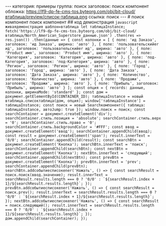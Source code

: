 --- категория: примеры группа: поиск заголовок: поиск компонент обложка: https://lf9-dp-fe-cms-tos.byteorg.com/obj/bit-cloud/втаблица/preview/список-таблица.png ссылка: поиск --- # поиск компонент поиск компонент ## код демонстрация ```javascript живаядемонстрация шаблон=втаблица let таблицаInstance; fetch('https://lf9-dp-fe-cms-tos.byteorg.com/obj/bit-cloud/втаблица/North_American_Superstore_данные.json') .then(res => res.json()) .then(данные => { const колонки = [ { поле: 'ид Заказа', заголовок: 'ид Заказа', ширина: 'авто' }, { поле: 'пользовательскийer ид', заголовок: 'пользовательскийer ид', ширина: 'авто' }, { поле: 'Product имя', заголовок: 'Product имя', ширина: 'авто' }, { поле: 'Категория', заголовок: 'Категория', ширина: 'авто' }, { поле: 'под-Категория', заголовок: 'под-Категория', ширина: 'авто' }, { поле: 'Регион', заголовок: 'Регион', ширина: 'авто' }, { поле: 'Город', заголовок: 'Город', ширина: 'авто' }, { поле: 'Дата Заказа', заголовок: 'Дата Заказа', ширина: 'авто' }, { поле: 'Количество', заголовок: 'Количество', ширина: 'авто' }, { поле: 'Продажи', заголовок: 'Продажи', ширина: 'авто' }, { поле: 'Прибыль', заголовок: 'Прибыль', ширина: 'авто' } ]; const опция = { records: данные, колонки, ширинаMode: 'standard' }; const дом = документ.getElementById(CONTAINER_ID); таблицаInstance = новый втаблица.списоктаблица(дом, опция); window['таблицаInstance'] = таблицаInstance; const поиск = новый Searchкомпонент({ таблица: таблицаInstance, автоJump: true }); window.поиск = поиск; const searchContainer = документ.createElement('div'); searchContainer.стиль.позиция = 'absolute'; searchContainer.стиль.верх = '0'; searchContainer.стиль.право = '0'; searchContainer.стиль.backgroundColor = '#FFF'; const ввод = документ.createElement('ввод'); searchContainer.appendChild(ввод); const result = документ.createElement('span'); result.innerText = '0/0'; searchContainer.appendChild(result); const searchBtn = документ.createElement('Кнопка'); searchBtn.innerText = 'поиск'; searchContainer.appendChild(searchBtn); const nextBtn = документ.createElement('Кнопка'); nextBtn.innerText = 'следующий'; searchContainer.appendChild(nextBtn); const prevBtn = документ.createElement('Кнопка'); prevBtn.innerText = 'prev'; searchContainer.appendChild(prevBtn); searchBtn.addсобытиесписокener('Нажать', () => { const searchResult = поиск.поиск(ввод.значение); result.innerText = searchResult.results.length === 0 ? '0/0' : `${searchResult.index + 1}/${searchResult.results.length}`; }); prevBtn.addсобытиесписокener('Нажать', () => { const searchResult = поиск.prev(); result.innerText = searchResult.results.length === 0 ? '0/0' : `${searchResult.index + 1}/${searchResult.results.length}`; }); nextBtn.addсобытиесписокener('Нажать', () => { const searchResult = поиск.следующий(); result.innerText = searchResult.results.length === 0 ? '0/0' : `${searchResult.index + 1}/${searchResult.results.length}`; }); дом.appendChild(searchContainer); }); ``` 